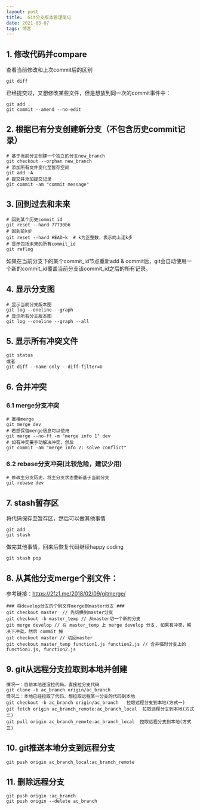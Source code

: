 ```yaml
---
layout: post
title:  Git分支版本管理笔记
date: 2021-03-07
tags: 博客
---
```


## 1. 修改代码并compare

查看当前修改和上次commit后的区别

	git diff

已经提交过，又想修改某些文件，但是想放到同一次的commit事件中：

	git add .
	git commit --amend --no-edit

## 2. 根据已有分支创建新分支（不包含历史commit记录）
	
	# 基于当前分支创建一个独立的分支new_branch
	git checkout --orphan new_branch
	# 添加所有文件变化至暂存空间
	git add -A
	# 提交并添加提交记录
	git commit -am "commit message"

## 3. 回到过去和未来

	# 回到某个历史commit_id
	git reset --hard 77730b6
	# 回到前k步
	git reset --hard HEAD~k  # k为正整数，表示向上走k步
	# 显示包括未来的所有commit_id
	git reflog


如果在当前分支下的某个commit\_id节点重新add & commit后，git会自动使用一个新的commit\_id覆盖当前分支该commit\_id之后的所有记录。

## 4. 显示分支图

	# 显示当前分支版本图
	git log --oneline --graph
	# 显示所有分支版本图
	git log --oneline --graph --all


## 5. 显示所有冲突文件

	git status
	或者
	git diff --name-only --diff-filter=U

## 6. 合并冲突
### 6.1 merge分支冲突

	# 直接merge
	git merge dev
	# 若想保留merge信息可以使用
	git merge --no-ff -m "merge info 1" dev
	# 如有冲突要手动解决冲突，然后
	git commit -am "merge info 2: solve conflict"

### 6.2 rebase分支冲突(比较危险，建议少用)

	# 修改主分支历史，将主分支状态重新基于当前分支
	git rebase dev

## 7. stash暂存区

将代码保存至暂存区，然后可以做其他事情

	git add .
	git stash
	
做完其他事情，回来后恢复代码继续happy coding

	git stash pop
	
## 8. 从其他分支merge个别文件：

参考链接：https://2fz1.me/2018/02/09/gitmerge/
	
	### 将develop分支的个别文件merge到master分支 ###
	git checkout master  // 先切换到master分支
	git checkout -b master_temp // 从master切一个新的分支
	git merge develop // 在 master_temp 上 merge develop 分支, 如果有冲突，解决下冲突，然后 commit 掉
	git checkout master // 切回master
	git checkout master_temp function1.js function2.js // 合并临时分支上的 function1.js, function2.js
	

## 9. git从远程分支拉取到本地并创建

	情况一：目前本地还没拉代码，直接拉分支代码
	git clone -b ac_branch origin/ac_branch
	情况二：本地已经拉取了代码，想拉取远程某一分支的代码到本地
	git checkout -b ac_branch origin/ac_branch   拉取远程分支到本地(方式一)
	git fetch origin ac_branch_remote:ac_branch_local  拉取远程分支到本地(方式二)
	git pull origin ac_branch_remote:ac_branch_local  拉取远程分支到本地(方式三)


## 10. git推送本地分支到远程分支

	git push origin ac_branch_local:ac_branch_remote

## 11. 删除远程分支

	git push origin :ac_branch
	git push origin --delete ac_branch